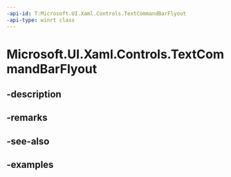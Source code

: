 ```yaml
---
-api-id: T:Microsoft.UI.Xaml.Controls.TextCommandBarFlyout
-api-type: winrt class
---
```


<!-- Class syntax.
public class TextCommandBarFlyout : CommandBarFlyout, CommandBarFlyout
-->

# Microsoft.UI.Xaml.Controls.TextCommandBarFlyout

## -description

## -remarks

## -see-also

## -examples

